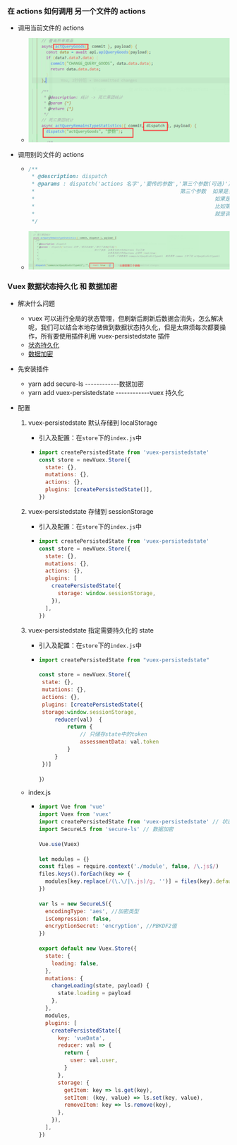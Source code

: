 <!--
 * @Author: Tom
 * @LastEditors: Tom
 * @Date: 2022-09-07 18:03:03
 * @LastEditTime: 2022-09-08 11:41:43
 * @Email: Tom
 * @FilePath: \problem\docs\md\vue\vue2\vuex.md
 * @Environment: Win 10
 * @Description:
-->

### 在 actions 如何调用 另一个文件的 actions

- 调用当前文件的 actions

  - ![image-20220907180949376](../../../assets/vue/vue2/image-20220907180949376.png)

- 调用别的文件的 actions

  - ```js
    /**
     * @description: dispatch
     * @params : dispatch('actions 名字','要传的参数','第三个参数(可选)')
     *                                              第三个参数  如果是当前文件的actions 可以不填
     *                                                         如果是别的文件的actions 必须写 {root:true}
     *                                                         比如第一个参数里的 common/actQueyBisdictTypeAll
     *                                                         就是调用 common 文件下的 actQueyBisdictTypeAll
     */
    ```

  - ![image-20220907181032255](../../../assets/vue/vue2/image-20220907181032255.png)

### Vuex 数据状态持久化 和 数据加密

- 解决什么问题

  - vuex 可以进行全局的状态管理，但刷新后刷新后数据会消失，怎么解决呢，我们可以结合本地存储做到数据状态持久化，但是太麻烦每次都要操作，所有要使用插件利用 vuex-persistedstate 插件
  - [状态持久化](https://www.jianshu.com/p/04c288731819)
  - [数据加密](https://blog.csdn.net/weixin_45028704/article/details/122893769)

- 先安装插件

  - yarn add secure-ls ------------数据加密
  - yarn add vuex-persistedstate ------------vuex 持久化

- 配置

  1. vuex-persistedstate 默认存储到 localStorage

     - 引入及配置：在`store`下的`index.js`中

     - ```jsx
       import createPersistedState from 'vuex-persistedstate'
       const store = newVuex.Store({
         state: {},
         mutations: {},
         actions: {},
         plugins: [createPersistedState()],
       })
       ```

  2. vuex-persistedstate 存储到 sessionStorage

     - 引入及配置：在`store`下的`index.js`中

     - ```jsx
       import createPersistedState from 'vuex-persistedstate'
       const store = newVuex.Store({
         state: {},
         mutations: {},
         actions: {},
         plugins: [
           createPersistedState({
             storage: window.sessionStorage,
           }),
         ],
       })
       ```

  3. vuex-persistedstate 指定需要持久化的 state

     - 引入及配置：在`store`下的`index.js`中

     - ```js
       import createPersistedState from "vuex-persistedstate"

       const store = newVuex.Store({
        state: {},
        mutations: {},
        actions: {},
        plugins: [createPersistedState({
        storage:window.sessionStorage,
            reducer(val)  {
                return {
                    // 只储存state中的token
                    assessmentData: val.token
                }
            }
        })]

       }）
       ```

  - index.js

    - ```js
      import Vue from 'vue'
      import Vuex from 'vuex'
      import createPersistedState from 'vuex-persistedstate' // 状态持久化
      import SecureLS from 'secure-ls' // 数据加密

      Vue.use(Vuex)

      let modules = {}
      const files = require.context('./module', false, /\.js$/)
      files.keys().forEach(key => {
        modules[key.replace(/(\.\/|\.js)/g, '')] = files(key).default
      })

      var ls = new SecureLS({
        encodingType: 'aes', //加密类型
        isCompression: false,
        encryptionSecret: 'encryption', //PBKDF2值
      })

      export default new Vuex.Store({
        state: {
          loading: false,
        },
        mutations: {
          changeLoading(state, payload) {
            state.loading = payload
          },
        },
        modules,
        plugins: [
          createPersistedState({
            key: 'vueData',
            reducer: val => {
              return {
                user: val.user,
              }
            },
            storage: {
              getItem: key => ls.get(key),
              setItem: (key, value) => ls.set(key, value),
              removeItem: key => ls.remove(key),
            },
          }),
        ],
      })
      ```
